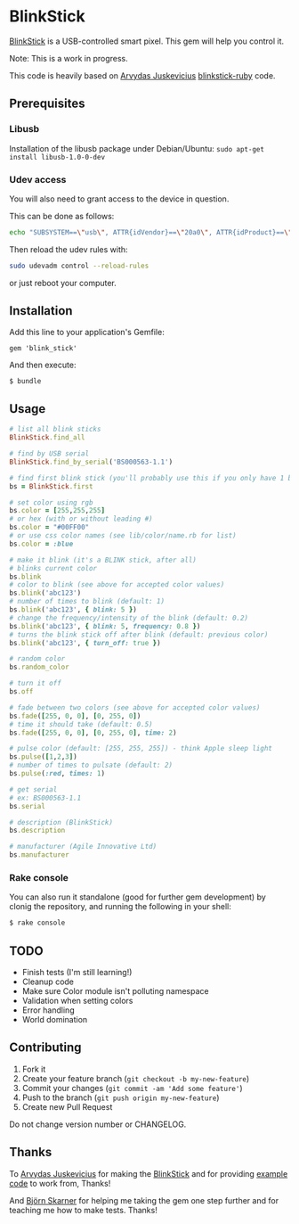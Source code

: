 # BlinkStick

[BlinkStick](http://blinkstick.com) is a USB-controlled smart pixel. This gem will help you control it.

Note: This is a work in progress.

This code is heavily based on [Arvydas Juskevicius](https://github.com/arvydas/) [blinkstick-ruby](https://github.com/arvydas/blinkstick-ruby) code.

## Prerequisites

### Libusb
Installation of the libusb package under Debian/Ubuntu:
`sudo apt-get install libusb-1.0-0-dev`

### Udev access
You will also need to grant access to the device in question.

This can be done as follows:

```sh
echo "SUBSYSTEM==\"usb\", ATTR{idVendor}==\"20a0\", ATTR{idProduct}==\"41e5\", MODE:=\"0666\"" | sudo tee /etc/udev/rules.d/85-blinkstick.rules
```

Then reload the udev rules with:

```sh
sudo udevadm control --reload-rules
```

or just reboot your computer.

## Installation

Add this line to your application's Gemfile:

    gem 'blink_stick'

And then execute:

    $ bundle

## Usage

```ruby
# list all blink sticks
BlinkStick.find_all

# find by USB serial
BlinkStick.find_by_serial('BS000563-1.1')

# find first blink stick (you'll probably use this if you only have 1 blink stick connected)
bs = BlinkStick.first

# set color using rgb
bs.color = [255,255,255]
# or hex (with or without leading #)
bs.color = "#00FF00"
# or use css color names (see lib/color/name.rb for list)
bs.color = :blue

# make it blink (it's a BLINK stick, after all)
# blinks current color
bs.blink
# color to blink (see above for accepted color values)
bs.blink('abc123')
# number of times to blink (default: 1)
bs.blink('abc123', { blink: 5 })
# change the frequency/intensity of the blink (default: 0.2)
bs.blink('abc123', { blink: 5, frequency: 0.8 })
# turns the blink stick off after blink (default: previous color)
bs.blink('abc123', { turn_off: true })

# random color
bs.random_color

# turn it off
bs.off

# fade between two colors (see above for accepted color values)
bs.fade([255, 0, 0], [0, 255, 0])
# time it should take (default: 0.5)
bs.fade([255, 0, 0], [0, 255, 0], time: 2)

# pulse color (default: [255, 255, 255]) - think Apple sleep light
bs.pulse([1,2,3])
# number of times to pulsate (default: 2)
bs.pulse(:red, times: 1)

# get serial
# ex: BS000563-1.1
bs.serial

# description (BlinkStick)
bs.description

# manufacturer (Agile Innovative Ltd)
bs.manufacturer
```

### Rake console

You can also run it standalone (good for further gem development) by clonig the repository, and running the following in your shell:

```sh
$ rake console
```


## TODO

- Finish tests (I'm still learning!)
- Cleanup code
- Make sure Color module isn't polluting namespace
- Validation when setting colors
- Error handling
- World domination

## Contributing

1. Fork it
2. Create your feature branch (`git checkout -b my-new-feature`)
3. Commit your changes (`git commit -am 'Add some feature'`)
4. Push to the branch (`git push origin my-new-feature`)
5. Create new Pull Request

Do not change version number or CHANGELOG.

## Thanks

To [Arvydas Juskevicius](https://github.com/arvydas/) for making the [BlinkStick](http://blinkstick.com) and for providing [example code](https://github.com/arvydas/blinkstick-ruby/) to work from, Thanks!

And [Björn Skarner](https://github.com/bjoska/) for helping me taking the gem one step further and for teaching me how to make tests. Thanks!
